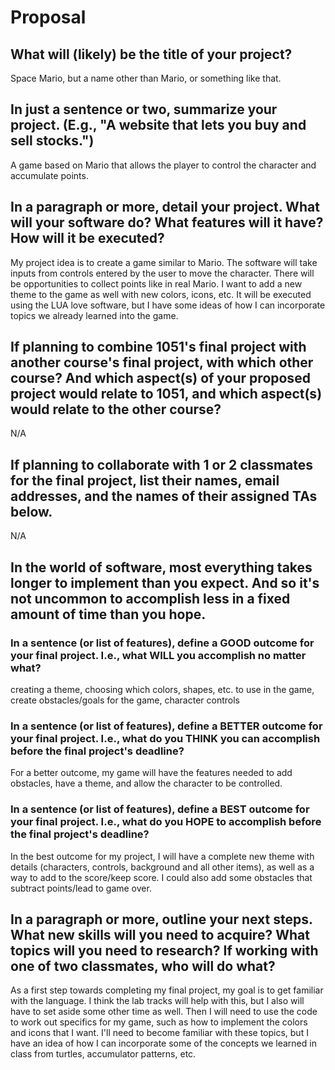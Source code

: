# Proposal

## What will (likely) be the title of your project?

Space Mario, but a name other than Mario, or something like that.

## In just a sentence or two, summarize your project. (E.g., "A website that lets you buy and sell stocks.")

A game based on Mario that allows the player to control the character and accumulate points.

## In a paragraph or more, detail your project. What will your software do? What features will it have? How will it be executed?

My project idea is to create a game similar to Mario. The software will take inputs from controls entered by the user to move the character. There will be opportunities to collect points like in real Mario. I want to add a new theme to the game as well with new colors, icons, etc. It will be executed using the LUA love software, but I have some ideas of how I can incorporate topics we already learned into the game.

## If planning to combine 1051's final project with another course's final project, with which other course? And which aspect(s) of your proposed project would relate to 1051, and which aspect(s) would relate to the other course?

N/A

## If planning to collaborate with 1 or 2 classmates for the final project, list their names, email addresses, and the names of their assigned TAs below.

N/A


## In the world of software, most everything takes longer to implement than you expect. And so it's not uncommon to accomplish less in a fixed amount of time than you hope.

### In a sentence (or list of features), define a GOOD outcome for your final project. I.e., what WILL you accomplish no matter what?

creating a theme, choosing which colors, shapes, etc. to use in the game, create obstacles/goals for the game, character controls

### In a sentence (or list of features), define a BETTER outcome for your final project. I.e., what do you THINK you can accomplish before the final project's deadline?

For a better outcome, my game will have the features needed to add obstacles, have a theme, and allow the character to be controlled.

### In a sentence (or list of features), define a BEST outcome for your final project. I.e., what do you HOPE to accomplish before the final project's deadline?

In the best outcome for my project, I will have a complete new theme with details (characters, controls, background and all other items), as well as a way to add to the score/keep score. I could also add some obstacles that subtract points/lead to game over.

## In a paragraph or more, outline your next steps. What new skills will you need to acquire? What topics will you need to research? If working with one of two classmates, who will do what?


As a first step towards completing my final project, my goal is to get familiar with the language. I think the lab tracks will help with this, but I also will have to set aside some other time as well. Then I will need to use the code to work out specifics for my game, such as how to implement the colors and icons that I want. I'll need to become familiar with these topics, but I have an idea of how I can incorporate some of the concepts we learned in class from turtles, accumulator patterns, etc. 
